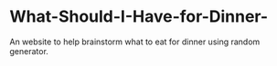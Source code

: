 # What-Should-I-Have-for-Dinner-
An website to help brainstorm what to eat for dinner using random generator. 
